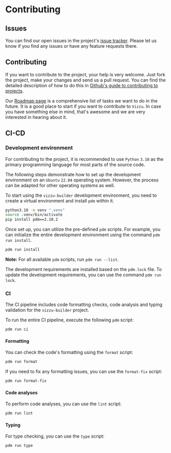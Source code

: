 # Contributing

## Issues

You can find our open issues in the project's
[issue tracker](https://github.com/vizzu-streamlit/vizzu-builder/issues). Please
let us know if you find any issues or have any feature requests there.

## Contributing

If you want to contribute to the project, your help is very welcome. Just fork
the project, make your changes and send us a pull request. You can find the
detailed description of how to do this in
[Github's guide to contributing to projects](https://docs.github.com/en/get-started/quickstart/contributing-to-projects).

Our [Roadmap page](https://github.com/vizzuhq/.github/wiki/Roadmap) is a
comprehensive list of tasks we want to do in the future. It is a good place to
start if you want to contribute to `Vizzu`. In case you have something else in
mind, that's awesome and we are very interested in hearing about it.

## CI-CD

### Development environment

For contributing to the project, it is recommended to use `Python` `3.10` as the
primary programming language for most parts of the source code.

The following steps demonstrate how to set up the development environment on an
`Ubuntu` `22.04` operating system. However, the process can be adapted for other
operating systems as well.

To start using the `vizzu-builder` development environment, you need to create a
virtual environment and install `pdm` within it.

```sh
python3.10 -m venv ".venv"
source .venv/bin/activate
pip install pdm==2.10.2
```

Once set up, you can utilize the pre-defined `pdm` scripts. For example, you can
initialize the entire development environment using the command
`pdm run install`.

```sh
pdm run install
```

**Note:** For all available `pdm` scripts, run `pdm run --list`.

The development requirements are installed based on the `pdm.lock` file. To
update the development requirements, you can use the command `pdm run lock`.

### CI

The CI pipeline includes code formatting checks, code analysis and typing
validation for the `vizzu-builder` project.

To run the entire CI pipeline, execute the following `pdm` script:

```sh
pdm run ci
```

#### Formatting

You can check the code's formatting using the `format` script:

```sh
pdm run format
```

If you need to fix any formatting issues, you can use the `format-fix` script:

```sh
pdm run format-fix
```

#### Code analyses

To perform code analyses, you can use the `lint` script:

```sh
pdm run lint
```

#### Typing

For type checking, you can use the `type` script:

```sh
pdm run type
```
